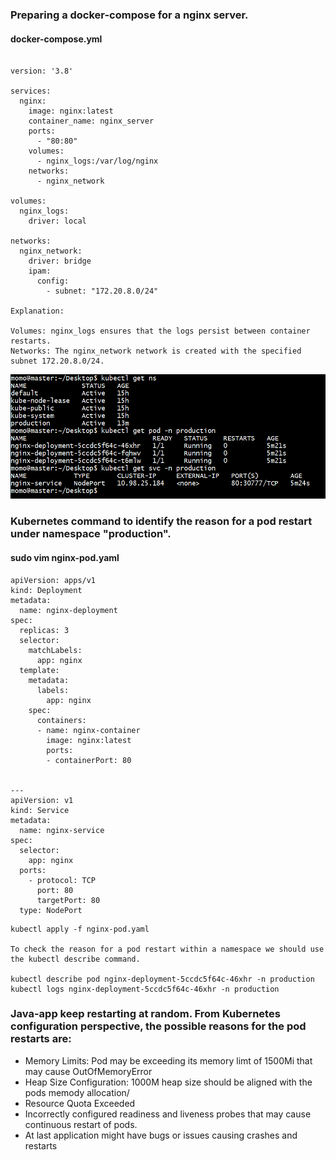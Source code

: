 ### Preparing a docker-compose for a nginx server.
#### docker-compose.yml
```

version: '3.8'

services:
  nginx:
    image: nginx:latest
    container_name: nginx_server
    ports:
      - "80:80"
    volumes:
      - nginx_logs:/var/log/nginx
    networks:
      - nginx_network

volumes:
  nginx_logs:
    driver: local

networks:
  nginx_network:
    driver: bridge
    ipam:
      config:
        - subnet: "172.20.8.0/24"

Explanation:

Volumes: nginx_logs ensures that the logs persist between container restarts.
Networks: The nginx_network network is created with the specified subnet 172.20.8.0/24.
``` 
![Namespace & services](Docker-Kubernetes/Kubernetes-production.png)

### Kubernetes command to identify the reason for a pod restart under namespace "production".
#### sudo vim nginx-pod.yaml

```
apiVersion: apps/v1
kind: Deployment
metadata:
  name: nginx-deployment
spec:
  replicas: 3
  selector:
    matchLabels:
      app: nginx
  template:
    metadata:
      labels:
        app: nginx
    spec:
      containers:
      - name: nginx-container
        image: nginx:latest
        ports:
        - containerPort: 80


---
apiVersion: v1
kind: Service
metadata:
  name: nginx-service
spec:
  selector:
    app: nginx
  ports:
    - protocol: TCP
      port: 80
      targetPort: 80
  type: NodePort
```
```
kubectl apply -f nginx-pod.yaml

To check the reason for a pod restart within a namespace we should use the kubectl describe command.

kubectl describe pod nginx-deployment-5ccdc5f64c-46xhr -n production
kubectl logs nginx-deployment-5ccdc5f64c-46xhr -n production
```


### Java-app keep restarting at random. From Kubernetes configuration perspective, the possible reasons for the pod restarts are:

- Memory Limits: Pod may be exceeding its memory limt of 1500Mi that may cause OutOfMemoryError 
- Heap Size Configuration: 1000M heap size should be aligned with the pods memody allocation/
- Resource Quota Exceeded
- Incorrectly configured readiness and liveness probes that may cause continuous restart of pods.
- At last application might have bugs or issues causing crashes and restarts

